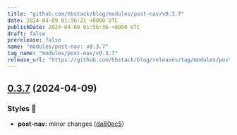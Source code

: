 ```yaml
---
title: "github.com/hbstack/blog/modules/post-nav/v0.3.7"
date: 2024-04-09 01:56:21 +0000 UTC
publishDate: 2024-04-09 01:56:36 +0000 UTC
draft: false
prerelease: false
name: "modules/post-nav: v0.3.7"
tag_name: "modules/post-nav/v0.3.7"
release_url: "https://github.com/hbstack/blog/releases/tag/modules/post-nav/v0.3.7"
---
```


## [0.3.7](https://github.com/hbstack/blog/compare/modules/post-nav/v0.3.6...modules/post-nav/v0.3.7) (2024-04-09)


### Styles 🎨

* **post-nav:** minor changes ([da80ec5](https://github.com/hbstack/blog/commit/da80ec5e0ba5a4adc7972451667a658b6dcf9114))
